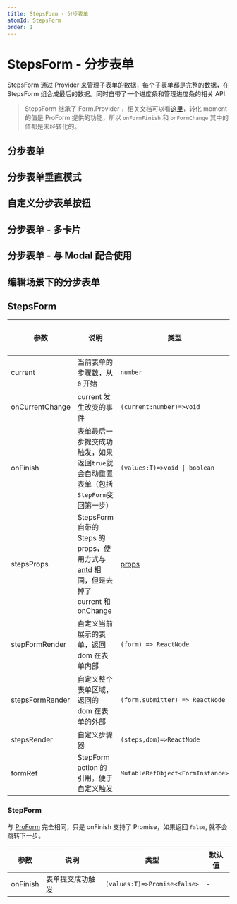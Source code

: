 ```yaml
---
title: StepsForm - 分步表单
atomId: StepsForm
order: 1
---
```


# StepsForm - 分步表单

StepsForm 通过 Provider 来管理子表单的数据，每个子表单都是完整的数据，在 StepsForm 组合成最后的数据。同时自带了一个进度条和管理进度条的相关 API.

> StepsForm 继承了 Form.Provider ，相关文档可以看[这里](https://ant.design/components/form-cn/#Form.Provider)，转化 moment 的值是 ProForm 提供的功能，所以 `onFormFinish` 和 `onFormChange` 其中的值都是未经转化的。

## 分步表单

<code src="../../../../demos/form/StepsForm/steps-from.tsx" title="分步表单"></code>

## 分步表单垂直模式

<code src="../../../../demos/form/StepsForm/steps-form-vertical.tsx" title="分步表单垂直模式"></code>

## 自定义分步表单按钮

<code src="../../../../demos/form/StepsForm/customize-steps-from.tsx" title="自定义分步表单按钮"></code>

## 分步表单 - 多卡片

<code src="../../../../demos/form/StepsForm/multi-card-step-form.tsx"  background="var(--main-bg-color)" title="分步表单-多卡片"></code>

## 分步表单 - 与 Modal 配合使用

<code src="../../../../demos/form/StepsForm/modal-step-form.tsx"  background="var(--main-bg-color)" title="分步表单-与 Modal 配合使用"></code>

## 编辑场景下的分步表单

<code src="../../../../demos/form/StepsForm/add-or-edit-step-form.tsx" title="自定义分步表单按钮"></code>

## StepsForm

| 参数 | 说明 | 类型 | 默认值 |
| --- | --- | --- | --- |
| current | 当前表单的步骤数，从 `0` 开始 | `number` | 0 |
| onCurrentChange | current 发生改变的事件 | `(current:number)=>void` | - |
| onFinish | 表单最后一步提交成功触发，如果返回`true`就会自动重置表单（包括`StepForm`变回第一步） | `(values:T)=>void \| boolean` | - |
| stepsProps | StepsForm 自带的 Steps 的 props，使用方式与 [antd](https://ant.design/components/steps-cn/) 相同，但是去掉了 current 和 onChange | [props](https://ant.design/components/steps-cn/#API) | - |
| stepFormRender | 自定义当前展示的表单，返回 dom 在表单内部 | `(form) => ReactNode` | - |
| stepsFormRender | 自定义整个表单区域，返回的 dom 在表单的外部 | `(form,submitter) => ReactNode` | - |
| stepsRender | 自定义步骤器 | `(steps,dom)=>ReactNode` | - |
| formRef | StepForm action 的引用，便于自定义触发 | `MutableRefObject<FormInstance>` | - |

### StepForm

与 [ProForm](/components/form) 完全相同，只是 onFinish 支持了 Promise，如果返回 `false`, 就不会跳转下一步。

| 参数     | 说明             | 类型                         | 默认值 |
| -------- | ---------------- | ---------------------------- | ------ |
| onFinish | 表单提交成功触发 | `(values:T)=>Promise<false>` | -      |
